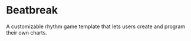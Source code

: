 # Beatbreak
 A customizable rhythm game template that lets users create and program their own charts.
